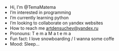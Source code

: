 - Hi, I’m @TemaMatema
- I’m interested in programming
- I’m currently learning python
- I’m looking to collaborate on yandex websites
- How to reach me artdensuchev@yandex.ru
- Pronouns: T e m a M a t e m a
- Fun fact: I love snowboarding / I wanna some coffe
- Mood: Sleep...
